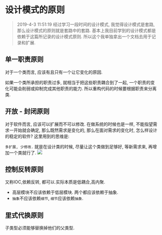 # 设计模式的原则

>2019-4-3 11:51:19  经过学习一段时间的设计模式, 我觉得设计模式是套路, 那么设计模式的原则就是套路中的套路. 基本上我目前学到的设计模式都是依赖于这篇所记录的设计模式原则. 所以这个我单独拿出一个文档去用于记录和扩展.

## 单一职责原则

对于一个类而言, 应该有且只有一个让它变化的原因.

如果一个类所承担的职责过多, 就相当于把这些职责耦合到了一起, 一个职责的变化可能会削弱或抑制完成其他职责的能力. 所以重构代码的时候要根据职责来分离类.

## 开放 - 封闭原则

对于软件而言, 应该可以扩展而不可以修改. 在做系统的时候也是一样, 不能指望需求一开始就会确定, 那么既然需求是变化的, 那么在面对需求的变化时, 怎么样设计的稳定的软件? 这里用到的思维是:

`多扩展, 少修改.` 就是在设计类的时候, 尽量让这个类做到足够好, 等新需求来, 再增加一个类就行了.
![](https://img2018.cnblogs.com/blog/1216080/201903/1216080-20190328155004020-802739827.png)

## 控制反转原则

又称IOC,依赖反转, 都可以.实际本质是低耦合,高内聚.

- 高层模块不应该依赖于低层模块. 两个都应该依赖于抽象.
- `抽象`不应该依赖`细节`, `细节`应该依赖`抽象`.

## 里式代换原则

子类型必须能够替换掉他们的父类型.